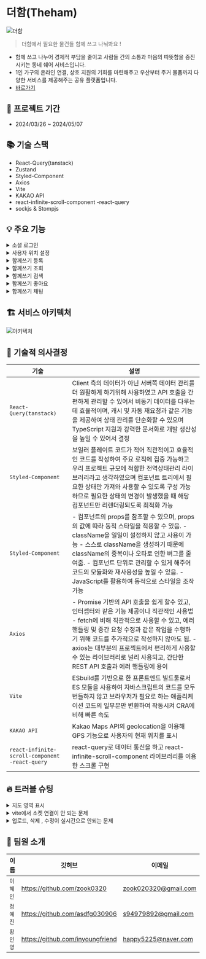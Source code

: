 # 더함(Theham)

![더함](https://github.com/The-Ham-Project/BE/assets/150704638/d1b03e86-d633-436b-89e3-440a0f2c88f7)

> 더함에서 필요한 물건들 함께 쓰고 나눠봐요 !

- 함께 쓰고 나누어 경제적 부담을 줄이고 사람들 간의 소통과 마음의 따뜻함을 증진시키는 동네 쉐어 서비스입니다.
- 1인 가구의 온라인 연결, 상호 지원의 기회를 마련해주고 우산부터 주거 물품까지 다양한 서비스를 제공해주는 공유 플랫폼입니다.
- [바로가기](https://www.theham.me/)

## 📆 프로젝트 기간

- 2024/03/26 ~ 2024/05/07

## 📚 기술 스택

- React-Query(tanstack)
- Zustand 
- Styled-Component
- Axios
- Vite
- KAKAO API
- react-infinite-scroll-component -react-query
- sockjs & Stompjs

## 💡 주요 기능

<details>
<summary>소셜 로그인</summary>
<img width="1680" alt="스크린샷 2024-05-02 오전 11 08 57" src="https://github.com/The-Ham-Project/BE/assets/150704638/6a15ce73-8676-45f4-8061-8b21beeaab44">

- OAuth2.0을 통해 회원가입 및 로그인 프로세스를 간소화했습니다.

</details>

<details>
<summary>사용자 위치 설정</summary>
<img width="1680" alt="스크린샷 2024-05-02 오전 11 09 45" src="https://github.com/The-Ham-Project/BE/assets/150704638/8da8371f-e195-4c16-9f9e-6b4678ca660f">

- 카카오 지도 API를 이용하여 사용자의 현재 위치를 설정할 수 있습니다.

</details>

<details>
<summary>함께쓰기 등록</summary>
<img width="1680" alt="스크린샷 2024-05-02 오전 11 11 28" src="https://github.com/The-Ham-Project/BE/assets/150704638/8a516eab-353a-4dc3-954c-5970a1dc673f">

- 이미지를 최대 3장까지 올릴 수 있습니다.
- 나머지 정보들을 모두 입력하여 게시글을 등록할 수 있습니다.

</details>

<details>
<summary>함께쓰기 조회</summary>
<img width="1680" alt="스크린샷 2024-05-02 오전 11 10 18" src="https://github.com/The-Ham-Project/BE/assets/150704638/382fe1b0-2bb9-4f62-9580-18dcf6b72d3f">
<img width="1680" alt="스크린샷 2024-05-02 오전 11 11 03" src="https://github.com/The-Ham-Project/BE/assets/150704638/adfda370-3d42-411a-ab24-38602299bd29">

- 로그인시 사용자 위치 반경 4KM 이내의 게시글만 조회됩니다.
- 비로그인시 최신순으로 게시글이 조회됩니다.

</details>

<details>
<summary>함께쓰기 검색</summary>
<img width="1680" alt="스크린샷 2024-05-02 오전 11 11 50" src="https://github.com/The-Ham-Project/BE/assets/150704638/3a366f56-c119-4c62-a155-c6cbef99b1bd">

- 함께쓰기 게시글 제목 또는 내용에 포함된 키워드를 검색할 수 있습니다.

</details>

<details>
<summary>함께쓰기 좋아요</summary>
<img width="1680" alt="스크린샷 2024-05-02 오전 11 23 57" src="https://github.com/The-Ham-Project/BE/assets/150704638/7f390fba-3326-454a-8a9a-1dc3f3dc6c4c">

- 함께쓰기 게시글에 좋아요를 누를 수 있습니다.

</details>

<details>
<summary>함께쓰기 채팅</summary>
<img width="1680" alt="스크린샷 2024-05-02 오전 11 12 50" src="https://github.com/The-Ham-Project/BE/assets/150704638/d1172a6c-82a1-436d-bc09-60e5936c80f6">
<img width="1680" alt="스크린샷 2024-05-02 오전 11 12 42" src="https://github.com/The-Ham-Project/BE/assets/150704638/899901ee-e604-4037-bc9f-d21725bf527d">

- 함께쓰기 게시글을 작성한 이용자와 1대1 채팅을 할 수 있습니다.

</details>

## 🏗️ 서비스 아키텍처

![아키텍처](https://github.com/The-Ham-Project/BE/assets/150704638/61628531-2a1b-4206-9477-14c856a457ee)


## 🤔 기술적 의사결정

| 기술                             | 설명                                                                                                                                                                   |
|--------------------------------|----------------------------------------------------------------------------------------------------------------------------------------------------------------------|
| `React-Query(tanstack)`        | Client 측의 데이터가 아닌 서버쪽 데이터 관리를 더 원활하게 하기위해 사용하였고 API 호출을 간편하게 관리할 수 있어서 비동기 데이터를 다루는데 효율적이며, 캐시 및 자동 재요청과 같은 기능을 제공하여 상태 관리를 단순화할 수 있으며 TypeScript 지원과 강력한 문서화로 개발 생산성을 높일 수 있어서 결정                                                                |
| `Styled-Component`                | 보일러 플레이트 코드가 적어 직관적이고 효율적인 코드를 작성하여 주요 로직에 집중 가능하고 우리 프로젝트 규모에 적합한 전역상태관리 라이브러리라고 생각하였으며 컴포넌트 트리에서 필요한 상태만 가져와 사용할 수 있도록 구성 가능하므로 필요한 상태의 변경이 발생했을 때 해당 컴포넌트만 리렌더링되도록 최적화 가능                                                                           |
| `Styled-Component`                     | - 컴포넌트의 props를 참조할 수 있으며, props의 값에 따라 동적 스타일을 적용할 수 있음. - className을 일일이 설정하지 않고 사용이 가능 - 스스로 className을 생성하기 때문에 className의 중복이나 오타로 인한 버그를 줄여줌. - 컴포넌트 단위로 관리할 수 있게 해주어 코드의 모듈화와 재사용성을 높일 수 있음. - JavaScript를 활용하여 동적으로 스타일을 조작 가능|
| `Axios`              | - Promise 기반의 API 호출을 쉽게 할수 있고, 인터셉터와 같은 기능 제공이나 직관적인 사용법 - fetch에 비해 직관적으로 사용할 수 있고, 에러 핸들링 및 중간 요청 수정과 같은 작업을 수행하기 위해 코드를 추가적으로 작성하지 않아도 됨. - axios는 대부분의 프로젝트에서 편리하게 사용할 수 있는 라이브러리로 널리 사용되고, 간단한 REST API 호출과 에러 핸들링에 용이|
| `Vite` |  ESbuild를 기반으로 한 프론트엔드 빌드툴로서 ES 모듈을 사용하여 자바스크립트의 코드를 모두 번들하지 않고 브라우저가 필요로 하는 애플리케이션 코드의 일부분만 변환하여 작동시켜 CRA에 비해 빠른 속도 |
| `KAKAO API`                        | Kakao Maps API의 geolocation을 이용해 GPS 기능으로 사용자의 현재 위치를 표시                                                                                            |
| `react-infinite-scroll-component   -react-query`                   | react-query로 데이터 통신을 하고 react-infinite-scroll-component 라이브러리를 이용한 스크롤 구현                                        |

## 🔥 트러블 슈팅

<details>
<summary>지도 영역 표시</summary>

`문제사항`

- 처음에는 정상적으로 작동하는것처럼(첫화면에서 위치설정하기 버튼을 누르고 난 후 지도 위의 다른 지역을 클릭했다가 하단의 회색버튼을 클릭하면 정상적으로 마커가 하나만 찍힌다.) 보이지만 이내 다시 2개가 찍히고 회색버튼을 연타하면 마커와 원이 모두 진해지는 괴기한 현상이 일어났다.
 ![image](https://github.com/The-Ham-Project/FE/assets/145915197/a5e14840-fd61-466a-8f8c-ecd50721f91a)
 ![image](https://github.com/The-Ham-Project/FE/assets/145915197/f4ce3816-25ce-4668-8642-21f25003de0d)
 ![image](https://github.com/The-Ham-Project/FE/assets/145915197/2d927c13-70f1-4667-bac1-16fdf86c1fa9)
 ![image](https://github.com/The-Ham-Project/FE/assets/145915197/462b53bc-eccb-4f77-b6ed-f03dcf215ce0)
 ![image](https://github.com/The-Ham-Project/FE/assets/145915197/05f27f1e-812b-4ec4-9f48-2d7d4a4c355a)






`해결시도`

- 생성된 마커를 저장해서 관리하는 부분이 없는 것 같다고 생각했다. 그래서 마커를 생성하고 지도를 클릭하면 지도 클릭 이벤트로 마커 위치를 변경하고 다시 위치 설정하는 버튼을 눌러서 마커를 생성하고 있어서 마커가 지워지지 않고 쌓이고 있다고 보았기 때문에 이전에 생성된 마커가 있다면 해당 마커를 marker.setMap(null)로 지우고 새로운 마커를 생성해주도록 하였다.

```yaml
const [marker, setMarker] = useState<any>(null);
  
    // 현재 위치 함수가 정상 작동하면 실행되는 함수
const getPosSuccess = async (pos: GeolocationPosition) => {
    // 현재 위치의 위도, 경도
    const currentPos = new window.kakao.maps.LatLng(
      pos.coords.latitude, // 위도
      pos.coords.longitude, // 경도
    );

    console.log(currentPos);

    geolocationMutation.mutate({
      lon: currentPos.La,
      lat: currentPos.Ma,
    });

    // 위치 정보 가져오기 성공 시 주소 변환 함수 호출
    alterAddress(pos);

    // 마커를 생성합니다
    const marker = new window.kakao.maps.Marker({
      position: currentPos,
    });

    // 지도를 현재 위치로 이동
    map.panTo(currentPos);

    // 현재 위치 반경 4km 표시
    const circle = new window.kakao.maps.Circle({
      center: currentPos,
      radius: 8000,
      strokeWeight: 1,
      strokeColor: 'rgb(22,137,243)',
      strokeOpacity: 0.5,
      fillColor: 'rgb(0,26,255)',
      fillOpacity: 0.05,
    });

    // 이전 마커가 있다면 삭제
    if (marker) {
      marker.setMap(null);
    }

    // 새로운 마커 생성 및 위치 설정
    // const newMarker = new window.kakao.maps.Marker({
    //   position: currentPos,
    // });
    // newMarker.setMap(map);

    // 마커 상태 업데이트
    circle.setMap(map);
    marker.setMap(map);
```
이렇게 변경해봤으나 초기에는 괜찮다싶다가도 이내 곧 상기한 것과 동일한 증상이 발현되었다.

`해결방법`

- 1. addListener 이벤트는 useEffect로 단독 실행되게 분리
  2. currentLatLng (현재 위경도)를 상태로 관리해서 얘가 변할 때마다 마커 다시 그리도록 useEffect 추가
  3. 첫 렌더링 시 setMarker 로 marker 상태 초기화하고 이후 계속 해당 marker 객체를 호출해서 사용
  4. searchDetailAddrFromCoords 함수 루트로 분리
```yaml
  const [map, setMap] = useState(null); // Map 객체
  const [marker, setMarker] = useState(null); // Marker 객체
  const [currentLatLng, setCurrentLatLng] = useState(null);
  const [circle, setCircle] = useState(null);
  const [address, setAddress] = useState('');
  const [newAddress, setNewAddress] = useState('');
  const [isLoading, setIsLoading] = useState(false); // 로딩 상태를 관리하는 상태 변수
  
  
    // 현재 위치 함수가 정상 작동하면 실행되는 함수
  const getPosSuccess = async (pos: GeolocationPosition) => {
    console.log('getPosSuccess', pos);
    // 현재 위치의 위도, 경도
    const currentPos = new window.kakao.maps.LatLng(
      pos.coords.latitude, // 위도
      pos.coords.longitude, // 경도
    );

    geolocationMutation.mutate({
      lon: currentPos.La,
      lat: currentPos.Ma,
    });

    // 위치 정보 가져오기 성공 시 주소 변환 함수 호출
    alterAddress(pos);

    // 지도를 현재 위치로 이동
    map.panTo(currentPos);

    // 마커를 생성합니다
    marker.setMap(map);
    marker.setPosition(currentPos);
    circle.setMap(map);
    circle.setPosition(currentPos);
    setIsLoading(false); // API 요청 후 로딩 상태를 false로 변경
  };

  /* 카카오지도 API로 현재 유저 좌표를 동단위로 변환 */
  const alterAddress = async (pos: GeolocationPosition) => {
    const x = pos.coords.longitude;
    const y = pos.coords.latitude;
    if (x && y) {
      await axios
        .get(
          `https://dapi.kakao.com/v2/local/geo/coord2regioncode.json?x=${x}&y=${y}`,
          {
            headers: {
              Authorization: `KakaoAK ${import.meta.env.VITE_APP_KAKAO_JAVASCRIPT_KEY}`,
            },
          },
        )
        .then((result) => {
          if (
            result &&
            result.data &&
            result.data.documents &&
            result.data.documents.length > 0
          ) {
            //법정동 기준으로 동단위의 값을 가져온다
            const location = result.data.documents[0].address_name;
            setAddress(location);
            setNewAddress(location);
          } else {
            console.error('유효한 응답 데이터가 없습니다.');
          }
        })
        .catch((error) => {
          console.error('카카오지도 API 호출 중 오류 발생:', error);
        });
    }
  };

  const getMainBtn = (mouseEvent) => {
    navigate('/');
    const latlng = mouseEvent.latLng;
    geolocationMutation.mutate({
      lon: latlng.getLng(),
      lat: latlng.getLat(),
    });
  };

  const geolocationMutation = useMutation({
    mutationKey: ['location'],
    mutationFn: geolocation,
    onSuccess: (res) => {
      queryClient.invalidateQueries({ queryKey: ['location'] });
    },

    onMutate: async (newLocation) => {
      // optimistic update 한 것이 덮어써지지 않도록 호출한 쿼리를 취소합니다.
      await queryClient.cancelQueries({ queryKey: ['location'] });

      // 에러 발생시 복원을 위해 기존 데이터를 저장합니다.
      const previousLocation = queryClient.getQueryData(['location']);

      // 예상되는 변경 값으로 쿼리를 업데이트 합니다.
      // queryClient.setQueryData(['location'], (prev) => [...prev, newLocation]);

      // 복원을 위한 기존 데이터를 반환합니다.
      return { previousLocation };
    },
    // mutate에 에러가 발생하면 실행됩니다.
    onError: (err, newLocation, context) => {
      // context를 통해 기존 값으로 쿼리를 업데이트 합니다.
      queryClient.setQueryData(['location'], context.previousLocation);
    },
    // mutate가 끝나면(성공, 실패 모두) 호출됩니다.
    onSettled: () => {
      queryClient.invalidateQueries({ queryKey: ['location'] });
    },
  });

  function searchDetailAddrFromCoords(coords, callback) {
    // 좌표로 법정동 상세 주소 정보를 요청합니다
    const geocoder = new window.kakao.maps.services.Geocoder();
    geocoder.coord2Address(coords.getLng(), coords.getLat(), callback);
  }

  useEffect(() => {
    (async () => {
      const script = document.createElement('script');
      script.src =
        '//dapi.kakao.com/v2/maps/sdk.js?autoload=false&appkey=비밀키키키';
      document.head.appendChild(script);
      script.onload = () => {
        window.kakao.maps.load(async function () {
          const container = document.getElementById('map'); //지도를 담을 영역의 DOM 레퍼런스
          const options = {
            //지도를 생성할 때 필요한 기본 옵션
            center: new window.kakao.maps.LatLng(33.450701, 126.570667), //지도의 중심좌표.
            level: 7, //지도의 레벨(확대, 축소 정도)
          };
          setMap(new window.kakao.maps.Map(container, options));
          setMarker(new window.kakao.maps.Marker());
          setCircle(
            new window.kakao.maps.Circle({
              center: currentLatLng,
              radius: 8000,
              strokeWeight: 1,
              strokeColor: 'rgb(22,137,243)',
              strokeOpacity: 0.5,
              fillColor: 'rgb(0,26,255)',
              fillOpacity: 0.05,
            }),
          );
        });
      };
    })();
  }, []);

  useEffect(() => {
    if (map) {
      window.kakao.maps.event.addListener(map, 'click', function (mouseEvent) {
        // 클릭한 위도, 경도 정보를 가져옵니다
        const latlng = mouseEvent.latLng;

        geolocationMutation.mutate({
          lon: latlng.La,
          lat: latlng.Ma,
        });

        // 이전 마커가 있다면 삭제
        if (marker) {
          marker.setMap(null);
          marker.setPosition(null);
        }
        if (circle) {
          circle.setMap(null);
          circle.setPosition(null);
        }

        searchDetailAddrFromCoords(
          mouseEvent.latLng,
          function (result, status) {
            if (status === window.kakao.maps.services.Status.OK) {
              const new_address = result[0].address.address_name;
              setNewAddress(new_address);
              setCurrentLatLng(latlng);
            }
          },
        );
      });
    }
  }, [map]);

  useEffect(() => {
    if (currentLatLng) {
      marker.setPosition(currentLatLng);
      marker.setMap(map);
      circle.setPosition(currentLatLng);
      circle.setMap(map);
    }
  }, [currentLatLng, map, marker, circle]);
```

</details>

<details>
<summary>vite에서 소켓 연결이 안 되는 문제</summary>

`문제사항`

- 소켓이 연결 안 되는 문제

`해결 시도`

- 코드에 문제가 있나 계속 수정과 디버깅을 해보았지만 해결이 안 되어 CRA에서 같은 코드를 확인해보았다.

확인해보니 CRA에서는 연결이 되고 Vite는 연결이 안 된다는 것을 확인했다..

`해결방법`

- 1. index.html에  `<script>  var *global* = *window*</script>`추가
  2. vite.config.ts에 proxy 설정

</details>

<details>
<summary>업로드, 삭제 , 수정이 실시간으로 안되는 문제</summary>

`문제사항`

- 실시간으로 업로드 삭제 수정이 반영되지않고 새로고침을 해야만 반영이 되는 문제

`해결 시도`

- useEffect로 api를 호출하여 의존성 배열에 값이 변경될 때마다 실시간으로 data를 업데이트되도록 하였다.

`해결방법`

- 1. useEffect로 api를 호출하여 새로운 데이터를 상태에 반영한다.
  2. 의존성 배열에 data을 포함하여 data가 바뀔 때마다 새로운 data를 호출한다.
  3. 새로운 데이터를 기존데이터를 합친 후 중복을 제거하여 상태에 반영한다.

</details>


## 👥 팀원 소개

| 이름    | 깃허브                            | 이메일                      |
|-------|--------------------------------|--------------------------|
| `이혜인` | https://github.com/zook0320  | zook020320@gmail.com |
| `정예진` | https://github.com/asdfg030906     | s94979892@gmail.com         |
| `황인영` | https://github.com/inyoungfriend | happy5225@naver.com    |
